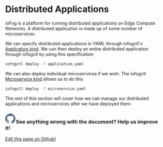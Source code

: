 # Distributed Applications

ioFog is a platform for running distributed applications on Edge Compute Networks. A distributed application is made up of some number of microservices.

We can specify distributed applications in YAML through iofogctl's [Application kind](../reference-iofogctl/reference-application.html#application). We can then deploy an entire distributed application through iofogctl by using this specification:

```bash
iofogctl deploy -f application.yaml
```

We can also deploy individual microservices if we wish. The iofogctl [Microservice kind](../reference-iofogctl/reference-application.html#microservices) allows us to do this.

```bash
iofogctl deploy -f microservice.yaml
```

The rest of this section will cover how we can manage our distributed applications and microservices after we have deployed them.

<aside class="notifications contribute">
  <h3><img src="/images/icos/ico-github.svg" alt="">See anything wrong with the document? Help us improve it!</h3>
  <a href="https://github.com/eclipse-iofog/iofog.org/edit/develop/content/docs/2.1/applications/introduction.md"
    target="_blank">
    <p>Edit this page on Github!</p>
  </a>
</aside>
